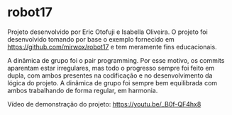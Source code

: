 # robot17

Projeto desenvolvido por Eric Otofuji e Isabella Oliveira. O projeto foi desenvolvido tomando por base o exemplo fornecido em https://github.com/mirwox/robot17 e tem meramente fins educacionais.

A dinâmica de grupo foi o pair programming. Por esse motivo, os commits aparentam estar irregulares, mas todo o progresso sempre foi feito em dupla, com ambos presentes na codificação e no desenvolvimento da lógica do projeto. A dinâmica de grupo foi sempre bem equilibrada com ambos trabalhando de forma regular, em harmonia.

Vídeo de demonstração do projeto: https://youtu.be/_B0f-QF4hx8

